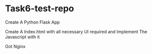 # Task6-test-repo

Create A Python Flask App 

Create A Index.html with all necessary UI required and Implement The Javascript with it 

Got Nginx 
